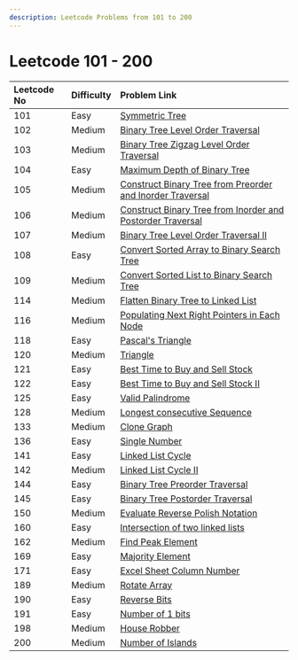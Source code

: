 ```yaml
---
description: Leetcode Problems from 101 to 200
---
```


# Leetcode 101 - 200



| Leetcode No | Difficulty | Problem Link |
| :--- | :--- | :--- |
| 101 | Easy | [Symmetric Tree](../difficulty-based-problem-index/leetcode-easy/leetcode-101-symmetric-tree.md) |
| 102 | Medium | [Binary Tree Level Order Traversal](../difficulty-based-problem-index/leetcode-medium/leetcode-102-binary-tree-level-order-traversal.md) |
| 103 | Medium | [Binary Tree Zigzag Level Order Traversal](../difficulty-based-problem-index/leetcode-medium/leetcode-103-binary-tree-zigzag-level-order-traversal.md) |
| 104 | Easy | [Maximum Depth of Binary Tree](../difficulty-based-problem-index/leetcode-easy/leetcode-104-maximum-depth-of-binary-tree.md) |
| 105 | Medium | [Construct Binary Tree from Preorder and Inorder Traversal](../difficulty-based-problem-index/leetcode-medium/leetcode-105-construct-binary-tree-from-preorder-and-inorder-traversal.md) |
| 106 | Medium | [Construct Binary Tree from Inorder and Postorder Traversal](../difficulty-based-problem-index/leetcode-medium/leetcode-106-construct-binary-tree-from-inorder-and-postorder-traversal.md) |
| 107 | Medium | [Binary Tree Level Order Traversal II](../difficulty-based-problem-index/leetcode-medium/leetcode-107-binary-tree-level-order-traversal-ii.md) |
| 108 | Easy | [Convert Sorted Array to Binary Search Tree](../difficulty-based-problem-index/leetcode-easy/leetcode-108-convert-sorted-array-to-binary-search-tree.md) |
| 109 | Medium | [Convert Sorted List to Binary Search Tree](../difficulty-based-problem-index/leetcode-medium/leetcode-109-convert-sorted-list-to-binary-search-tree.md) |
| 114 | Medium | [Flatten Binary Tree to Linked List](../difficulty-based-problem-index/leetcode-medium/leetcode-114-flatten-binary-tree-to-linked-list.md) |
| 116 | Medium | [Populating Next Right Pointers in Each Node](../difficulty-based-problem-index/leetcode-medium/leetcode-116-populating-next-right-pointers-in-each-node.md) |
| 118 | Easy | [Pascal's Triangle](../difficulty-based-problem-index/leetcode-easy/leetcode-118-pascals-triangle.md) |
| 120 | Medium | [Triangle](../difficulty-based-problem-index/leetcode-medium/leetcode-120-triangle.md) |
| 121 | Easy | [Best Time to Buy and Sell Stock](../difficulty-based-problem-index/leetcode-easy/leetcode-121-best-time-to-buy-and-sell-stock.md) |
| 122 | Easy | [Best Time to Buy and Sell Stock II](../difficulty-based-problem-index/leetcode-easy/leetcode-122-best-time-to-buy-and-sell-stock-ii.md) |
| 125 | Easy | [Valid Palindrome](../difficulty-based-problem-index/leetcode-easy/leetcode-125-valid-palindrome.md) |
| 128 | Medium | [Longest consecutive Sequence](../difficulty-based-problem-index/leetcode-medium/leetcode-128-longest-consecutive-sequence.md) |
| 133 | Medium | [Clone Graph](../difficulty-based-problem-index/leetcode-medium/leetcode-133-clone-graph.md) |
| 136 | Easy | [Single Number](../difficulty-based-problem-index/leetcode-easy/leetcode-136-single-number.md) |
| 141 | Easy | [Linked List Cycle](../difficulty-based-problem-index/leetcode-easy/leetcode-141-linked-list-cycle.md) |
| 142 | Medium | [Linked List Cycle II](../difficulty-based-problem-index/leetcode-medium/leetcode-142-linked-list-cycle-ii.md) |
| 144 | Easy | [Binary Tree Preorder Traversal](../difficulty-based-problem-index/leetcode-easy/leetcode-144-binary-tree-preorder-traversal.md) |
| 145 | Easy | [Binary Tree Postorder Traversal](../difficulty-based-problem-index/leetcode-easy/leetcode-145-binary-tree-postorder-traversal.md) |
| 150 | Medium | [Evaluate Reverse Polish Notation](../difficulty-based-problem-index/leetcode-medium/leetcode-150-evaluate-reverse-polish-notation.md) |
| 160 | Easy | [Intersection of two linked lists](../difficulty-based-problem-index/leetcode-easy/leetcode-160-intersection-of-two-linked-lists.md) |
| 162 | Medium | [Find Peak Element](../difficulty-based-problem-index/leetcode-medium/leetcode-162-find-peak-element.md) |
| 169 | Easy | [Majority Element](../difficulty-based-problem-index/leetcode-easy/leetcode-169-majority-element.md) |
| 171 | Easy | [Excel Sheet Column Number](../difficulty-based-problem-index/leetcode-easy/leetcode-171-excel-sheet-column-number.md) |
| 189 | Medium | [Rotate Array](../difficulty-based-problem-index/leetcode-medium/leetcode-189-rotate-array.md) |
| 190 | Easy | [Reverse Bits](../difficulty-based-problem-index/leetcode-easy/leetcode-190-reverse-bits.md) |
| 191 | Easy | [Number of 1 bits](../difficulty-based-problem-index/leetcode-easy/leetcode-191-number-of-1-bits.md) |
| 198 | Medium | [House Robber](../difficulty-based-problem-index/leetcode-medium/leetcode-198-house-robber.md) |
| 200 | Medium | [Number of Islands](../difficulty-based-problem-index/leetcode-medium/leetcode-200-number-of-islands.md) |




